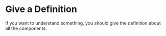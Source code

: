 # Give a Definition
If you want to understand something, you should give the definition about all the components.
